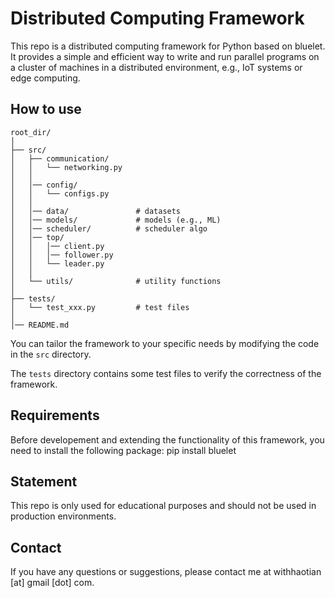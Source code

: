 # Distributed Computing Framework

This repo is a distributed computing framework for Python based on bluelet. It provides a simple and efficient way to write and run parallel programs on a cluster of machines in a distributed environment, e.g., IoT systems or edge computing.

## How to use
    root_dir/
    │
    ├── src/
    │   ├── communication/
    │   │   └── networking.py
    │   │
    │   │── config/
    │   │   └── configs.py
    │   │
    │   │── data/               # datasets
    │   │── models/             # models (e.g., ML)
    │   │── scheduler/          # scheduler algo
    │   │── top/
    │   │   │── client.py
    │   │   │── follower.py
    │   │   └── leader.py
    │   │
    │   └── utils/              # utility functions
    │
    ├── tests/
    │   └── test_xxx.py         # test files
    │
    │── README.md

You can tailor the framework to your specific needs by modifying the code in the `src` directory. 

The `tests` directory contains some test files to verify the correctness of the framework.

## Requirements
Before developement and extending the functionality of this framework, you need to install the following package:
    pip install bluelet

## Statement
This repo is only used for educational purposes and should not be used in production environments.

## Contact
If you have any questions or suggestions, please contact me at withhaotian [at] gmail [dot] com.